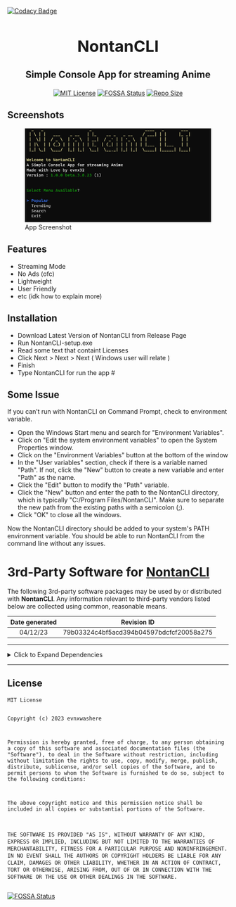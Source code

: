
[![Codacy Badge](https://api.codacy.com/project/badge/Grade/15e74bf4aad747a68d341786c052fb6d)](https://app.codacy.com/gh/evnx32/NontanCLI?utm_source=github.com&utm_medium=referral&utm_content=evnx32/NontanCLI&utm_campaign=Badge_Grade)

<div align="center" style="font-size: large;">
   <h1>NontanCLI</h1>
   <h3>Simple Console App for streaming Anime</h3>
</div>

<p align="center"><a href="https://choosealicense.com/licenses/mit/"><img
         src="https://img.shields.io/bower/l/Mi?style=for-the-badge" alt="MIT License" /></a> <a
      href="https://app.fossa.com/projects/git%2Bgithub.com%2Fevnx32%2FNontanCLI?ref=badge_shield"><img
         src="https://app.fossa.com/api/projects/git%2Bgithub.com%2Fevnx32%2FNontanCLI.svg?type=shield"
         alt="FOSSA Status" /></a> <a
      href="https://img.shields.io/github/repo-size/evnx32/NontanCLI?style=for-the-badge"><img
         src="https://img.shields.io/github/repo-size/evnx32/NontanCLI?style=for-the-badge" alt="Repo Size" /></a></p>

<h2 id="screenshots">Screenshots</h2>
<figure>
   <img src="https://raw.githubusercontent.com/evnx32/NontanCLI/main/Image/Screenshot%202023-04-08%20081138.png"
      alt="App Screenshot" />
   <figcaption aria-hidden="true">App Screenshot</figcaption>
</figure>
<h2 id="features">Features</h2>
<ul>
   <li>Streaming Mode</li>
   <li>No Ads (ofc)</li>
   <li>Lightweight</li>
   <li>User Friendly</li>
   <li>etc (idk how to explain more)</li>
</ul>
<h2 id="installation">Installation</h2>
<ul>
   <li>Download Latest Version of NontanCLI from Release Page</li>
   <li>Run NontanCLI-setup.exe</li>
   <li>Read some text that containt Licenses</li>
   <li>Click Next > Next > Next ( Windows user will relate )</li>
   <li>Finish</li>
   <li>Type NontanCLI for run the app #</li>
</ul>
<h2 id="installation">Some Issue</h2>
<p>If you can’t run with NontanCLI on Command Prompt, check to
   environment variable.</p>
<ul>
   <li>Open the Windows Start menu and search for "Environment Variables".</li>
   <li>Click on "Edit the system environment variables" to open the System Properties window.</li>
   <li>Click on the "Environment Variables" button at the bottom of the window</li>
   <li>In the "User variables" section, check if there is a variable named "Path". If not, click the "New" button to create a new variable and enter "Path" as the name.</li>
   <li>Click the "Edit" button to modify the "Path" variable.</li>
   <li>Click the "New" button and enter the path to the NontanCLI directory, which is typically "C:/Program Files/NontanCLI". Make sure to separate the new path from the existing paths with a semicolon (;).</li>
   <li>Click "OK" to close all the windows.
</li>
</ul>
<p>Now the NontanCLI directory should be added to your system's PATH environment variable. You should be able to run NontanCLI from the command line without any issues.
</p>

<h1 id="rd-party-software-for-nontancli">3rd-Party Software for <a href="">NontanCLI</a></h1>
<p>The following 3rd-party software packages may be used by or
   distributed with <strong>NontanCLI</strong>. Any information relevant to
   third-party vendors listed below are collected using common, reasonable
   means.</p>
<table>
   <thead>
      <tr class="header">
         <th style="text-align: center;">Date generated</th>
         <th style="text-align: center;">Revision ID</th>
      </tr>
   </thead>
   <tbody>
      <tr class="odd">
         <td style="text-align: center;">04/12/23</td>
         <td style="text-align: center;">79b03324c4bf5acd394b04597bdcfcf20058a275</td>
      </tr>
   </tbody>
</table>
<hr />
<details>
   <summary>
      Click to Expand Dependencies
   </summary>
   <blockquote>
      <h2 id="dependencies">Dependencies</h2>
      <h3 id="ionic.zip-1.9.1.8"><a href="">Ionic.Zip (1.9.1.8)</a></h3>
      <h4 id="declared-licenses">Declared Licenses</h4>
      <h4 id="other-licenses">Other Licenses</h4>
      <hr />
      <h3 id="microsoft.bcl.asyncinterfaces-7.0.0"><a href="https://dot.net/">Microsoft.Bcl.AsyncInterfaces (7.0.0)</a>
      </h3>
      <h4 id="declared-licenses-1">Declared Licenses</h4>
      <p>MIT</p>
      <pre><code>The MIT License (MIT)

Copyright (c) .NET Foundation and Contributors

All rights reserved.

Permission is hereby granted, free of charge, to any person obtaining a copy
of this software and associated documentation files (the &quot;Software&quot;), to deal
in the Software without restriction, including without limitation the rights
to use, copy, modify, merge, publish, distribute, sublicense, and/or sell
copies of the Software, and to permit persons to whom the Software is
furnished to do so, subject to the following conditions:

The above copyright notice and this permission notice shall be included in all
copies or substantial portions of the Software.

THE SOFTWARE IS PROVIDED &quot;AS IS&quot;, WITHOUT WARRANTY OF ANY KIND, EXPRESS OR
IMPLIED, INCLUDING BUT NOT LIMITED TO THE WARRANTIES OF MERCHANTABILITY,
FITNESS FOR A PARTICULAR PURPOSE AND NONINFRINGEMENT. IN NO EVENT SHALL THE
AUTHORS OR COPYRIGHT HOLDERS BE LIABLE FOR ANY CLAIM, DAMAGES OR OTHER
LIABILITY, WHETHER IN AN ACTION OF CONTRACT, TORT OR OTHERWISE, ARISING FROM,
OUT OF OR IN CONNECTION WITH THE SOFTWARE OR THE USE OR OTHER DEALINGS IN THE
SOFTWARE.
</code></pre>
      <h4 id="other-licenses-1">Other Licenses</h4>
      <p>Apache-2.0 <em>OR</em> BSD-3-Clause <em>OR</em> IETF <em>OR</em> MIT
         <em>OR</em> Zlib
      </p>
      <pre><code>The MIT License (MIT)

Copyright (c) .NET Foundation and Contributors

All rights reserved.

Permission is hereby granted, free of charge, to any person obtaining a copy
of this software and associated documentation files (the &quot;Software&quot;), to deal
in the Software without restriction, including without limitation the rights
to use, copy, modify, merge, publish, distribute, sublicense, and/or sell
copies of the Software, and to permit persons to whom the Software is
furnished to do so, subject to the following conditions:

The above copyright notice and this permission notice shall be included in all
copies or substantial portions of the Software.

THE SOFTWARE IS PROVIDED &quot;AS IS&quot;, WITHOUT WARRANTY OF ANY KIND, EXPRESS OR
IMPLIED, INCLUDING BUT NOT LIMITED TO THE WARRANTIES OF MERCHANTABILITY,
FITNESS FOR A PARTICULAR PURPOSE AND NONINFRINGEMENT. IN NO EVENT SHALL THE
AUTHORS OR COPYRIGHT HOLDERS BE LIABLE FOR ANY CLAIM, DAMAGES OR OTHER
LIABILITY, WHETHER IN AN ACTION OF CONTRACT, TORT OR OTHERWISE, ARISING FROM,
OUT OF OR IN CONNECTION WITH THE SOFTWARE OR THE USE OR OTHER DEALINGS IN THE
SOFTWARE.
</code></pre>
      <hr />
      <h3 id="newtonsoft.json-13.0.3"><a href="https://www.newtonsoft.com/json">Newtonsoft.Json (13.0.3)</a></h3>
      <h4 id="declared-licenses-2">Declared Licenses</h4>
      <p>MIT</p>
      <pre><code>The MIT License (MIT)

Copyright (c) 2007 James Newton-King

Permission is hereby granted, free of charge, to any person obtaining a copy of
this software and associated documentation files (the &quot;Software&quot;), to deal in
the Software without restriction, including without limitation the rights to
use, copy, modify, merge, publish, distribute, sublicense, and/or sell copies of
the Software, and to permit persons to whom the Software is furnished to do so,
subject to the following conditions:

The above copyright notice and this permission notice shall be included in all
copies or substantial portions of the Software.

THE SOFTWARE IS PROVIDED &quot;AS IS&quot;, WITHOUT WARRANTY OF ANY KIND, EXPRESS OR
IMPLIED, INCLUDING BUT NOT LIMITED TO THE WARRANTIES OF MERCHANTABILITY, FITNESS
FOR A PARTICULAR PURPOSE AND NONINFRINGEMENT. IN NO EVENT SHALL THE AUTHORS OR
COPYRIGHT HOLDERS BE LIABLE FOR ANY CLAIM, DAMAGES OR OTHER LIABILITY, WHETHER
IN AN ACTION OF CONTRACT, TORT OR OTHERWISE, ARISING FROM, OUT OF OR IN
CONNECTION WITH THE SOFTWARE OR THE USE OR OTHER DEALINGS IN THE SOFTWARE.
</code></pre>
      <h4 id="other-licenses-2">Other Licenses</h4>
      <hr />
      <h3 id="restsharp-109.0.1"><a href="https://restsharp.dev/">RestSharp
            (109.0.1)</a></h3>
      <h4 id="declared-licenses-3">Declared Licenses</h4>
      <p>Apache-2.0</p>
      <pre><code>Copyright 2023, RestSharp Contributors

Licensed under the Apache License, Version 2.0 (the &quot;License&quot;);
you may not use this file except in compliance with the License.
You may obtain a copy of the License at

http://www.apache.org/licenses/LICENSE-2.0

Unless required by applicable law or agreed to in writing, software
distributed under the License is distributed on an &quot;AS IS&quot; BASIS,
WITHOUT WARRANTIES OR CONDITIONS OF ANY KIND, either express or implied.

See the License for the specific language governing permissions and limitations under the License.</code></pre>
      <h4 id="other-licenses-3">Other Licenses</h4>
      <hr />
      <h3 id="spectre.console-0.46.0"><a href="https://github.com/spectreconsole/spectre.console">Spectre.Console
            (0.46.0)</a></h3>
      <h4 id="declared-licenses-4">Declared Licenses</h4>
      <p>MIT</p>
      <pre><code>Copyright (c)  Patrik Svensson, Phil Scott, Nils Andresen&lt;/copyright&gt;
Permission is hereby granted, free of charge, to any person obtaining a copy
of this software and associated documentation files (the &quot;Software&quot;), to deal
in the Software without restriction, including without limitation the rights
to use, copy, modify, merge, publish, distribute, sublicense, and/or sell
copies of the Software, and to permit persons to whom the Software is
furnished to do so, subject to the following conditions:

The above copyright notice and this permission notice shall be included in all
copies or substantial portions of the Software.

THE SOFTWARE IS PROVIDED &quot;AS IS&quot;, WITHOUT WARRANTY OF ANY KIND, EXPRESS OR
IMPLIED, INCLUDING BUT NOT LIMITED TO THE WARRANTIES OF MERCHANTABILITY,
FITNESS FOR A PARTICULAR PURPOSE AND NONINFRINGEMENT. IN NO EVENT SHALL THE
AUTHORS OR COPYRIGHT HOLDERS BE LIABLE FOR ANY CLAIM, DAMAGES OR OTHER
LIABILITY, WHETHER IN AN ACTION OF CONTRACT, TORT OR OTHERWISE, ARISING FROM,
OUT OF OR IN CONNECTION WITH THE SOFTWARE OR THE USE OR OTHER DEALINGS IN THE
SOFTWARE.</code></pre>
      <h4 id="other-licenses-4">Other Licenses</h4>
      <hr />
      <h3 id="system.buffers-4.5.1"><a href="https://dot.net/">System.Buffers
            (4.5.1)</a></h3>
      <h4 id="declared-licenses-5">Declared Licenses</h4>
      <p>MIT</p>
      <pre><code>The MIT License (MIT)

Copyright (c) .NET Foundation and Contributors

All rights reserved.

Permission is hereby granted, free of charge, to any person obtaining a copy
of this software and associated documentation files (the &quot;Software&quot;), to deal
in the Software without restriction, including without limitation the rights
to use, copy, modify, merge, publish, distribute, sublicense, and/or sell
copies of the Software, and to permit persons to whom the Software is
furnished to do so, subject to the following conditions:

The above copyright notice and this permission notice shall be included in all
copies or substantial portions of the Software.

THE SOFTWARE IS PROVIDED &quot;AS IS&quot;, WITHOUT WARRANTY OF ANY KIND, EXPRESS OR
IMPLIED, INCLUDING BUT NOT LIMITED TO THE WARRANTIES OF MERCHANTABILITY,
FITNESS FOR A PARTICULAR PURPOSE AND NONINFRINGEMENT. IN NO EVENT SHALL THE
AUTHORS OR COPYRIGHT HOLDERS BE LIABLE FOR ANY CLAIM, DAMAGES OR OTHER
LIABILITY, WHETHER IN AN ACTION OF CONTRACT, TORT OR OTHERWISE, ARISING FROM,
OUT OF OR IN CONNECTION WITH THE SOFTWARE OR THE USE OR OTHER DEALINGS IN THE
SOFTWARE.
</code></pre>
      <h4 id="other-licenses-5">Other Licenses</h4>
      <p>BSD-2-Clause <em>OR</em> BSD-3-Clause <em>OR</em> MIT <em>OR</em>
         Unicode-DFS-2020 <em>OR</em> W3C-20150513 <em>OR</em> Zlib</p>
      <pre><code>The MIT License (MIT)

Copyright (c) .NET Foundation and Contributors

All rights reserved.

Permission is hereby granted, free of charge, to any person obtaining a copy
of this software and associated documentation files (the &quot;Software&quot;), to deal
in the Software without restriction, including without limitation the rights
to use, copy, modify, merge, publish, distribute, sublicense, and/or sell
copies of the Software, and to permit persons to whom the Software is
furnished to do so, subject to the following conditions:

The above copyright notice and this permission notice shall be included in all
copies or substantial portions of the Software.

THE SOFTWARE IS PROVIDED &quot;AS IS&quot;, WITHOUT WARRANTY OF ANY KIND, EXPRESS OR
IMPLIED, INCLUDING BUT NOT LIMITED TO THE WARRANTIES OF MERCHANTABILITY,
FITNESS FOR A PARTICULAR PURPOSE AND NONINFRINGEMENT. IN NO EVENT SHALL THE
AUTHORS OR COPYRIGHT HOLDERS BE LIABLE FOR ANY CLAIM, DAMAGES OR OTHER
LIABILITY, WHETHER IN AN ACTION OF CONTRACT, TORT OR OTHERWISE, ARISING FROM,
OUT OF OR IN CONNECTION WITH THE SOFTWARE OR THE USE OR OTHER DEALINGS IN THE
SOFTWARE.
</code></pre>
      <hr />
      <h3 id="system.memory-4.5.5"><a href="https://dot.net/">System.Memory
            (4.5.5)</a></h3>
      <h4 id="declared-licenses-6">Declared Licenses</h4>
      <p>MIT</p>
      <pre><code>The MIT License (MIT)

Copyright (c) .NET Foundation and Contributors

All rights reserved.

Permission is hereby granted, free of charge, to any person obtaining a copy
of this software and associated documentation files (the &quot;Software&quot;), to deal
in the Software without restriction, including without limitation the rights
to use, copy, modify, merge, publish, distribute, sublicense, and/or sell
copies of the Software, and to permit persons to whom the Software is
furnished to do so, subject to the following conditions:

The above copyright notice and this permission notice shall be included in all
copies or substantial portions of the Software.

THE SOFTWARE IS PROVIDED &quot;AS IS&quot;, WITHOUT WARRANTY OF ANY KIND, EXPRESS OR
IMPLIED, INCLUDING BUT NOT LIMITED TO THE WARRANTIES OF MERCHANTABILITY,
FITNESS FOR A PARTICULAR PURPOSE AND NONINFRINGEMENT. IN NO EVENT SHALL THE
AUTHORS OR COPYRIGHT HOLDERS BE LIABLE FOR ANY CLAIM, DAMAGES OR OTHER
LIABILITY, WHETHER IN AN ACTION OF CONTRACT, TORT OR OTHERWISE, ARISING FROM,
OUT OF OR IN CONNECTION WITH THE SOFTWARE OR THE USE OR OTHER DEALINGS IN THE
SOFTWARE.
</code></pre>
      <h4 id="other-licenses-6">Other Licenses</h4>
      <p>BSD-2-Clause <em>OR</em> BSD-3-Clause <em>OR</em> MIT <em>OR</em>
         Unicode-DFS-2020 <em>OR</em> W3C-20150513 <em>OR</em> Zlib</p>
      <pre><code>The MIT License (MIT)

Copyright (c) .NET Foundation and Contributors

All rights reserved.

Permission is hereby granted, free of charge, to any person obtaining a copy
of this software and associated documentation files (the &quot;Software&quot;), to deal
in the Software without restriction, including without limitation the rights
to use, copy, modify, merge, publish, distribute, sublicense, and/or sell
copies of the Software, and to permit persons to whom the Software is
furnished to do so, subject to the following conditions:

The above copyright notice and this permission notice shall be included in all
copies or substantial portions of the Software.

THE SOFTWARE IS PROVIDED &quot;AS IS&quot;, WITHOUT WARRANTY OF ANY KIND, EXPRESS OR
IMPLIED, INCLUDING BUT NOT LIMITED TO THE WARRANTIES OF MERCHANTABILITY,
FITNESS FOR A PARTICULAR PURPOSE AND NONINFRINGEMENT. IN NO EVENT SHALL THE
AUTHORS OR COPYRIGHT HOLDERS BE LIABLE FOR ANY CLAIM, DAMAGES OR OTHER
LIABILITY, WHETHER IN AN ACTION OF CONTRACT, TORT OR OTHERWISE, ARISING FROM,
OUT OF OR IN CONNECTION WITH THE SOFTWARE OR THE USE OR OTHER DEALINGS IN THE
SOFTWARE.
</code></pre>
      <hr />
      <h3 id="system.numerics.vectors-4.5.0"><a href="https://github.com/dotnet/corefx">System.Numerics.Vectors
            (4.5.0)</a></h3>
      <h4 id="declared-licenses-7">Declared Licenses</h4>
      <p>MIT</p>
      <pre><code>The MIT License (MIT)

Copyright (c) .NET Foundation and Contributors

All rights reserved.

Permission is hereby granted, free of charge, to any person obtaining a copy
of this software and associated documentation files (the &quot;Software&quot;), to deal
in the Software without restriction, including without limitation the rights
to use, copy, modify, merge, publish, distribute, sublicense, and/or sell
copies of the Software, and to permit persons to whom the Software is
furnished to do so, subject to the following conditions:

The above copyright notice and this permission notice shall be included in all
copies or substantial portions of the Software.

THE SOFTWARE IS PROVIDED &quot;AS IS&quot;, WITHOUT WARRANTY OF ANY KIND, EXPRESS OR
IMPLIED, INCLUDING BUT NOT LIMITED TO THE WARRANTIES OF MERCHANTABILITY,
FITNESS FOR A PARTICULAR PURPOSE AND NONINFRINGEMENT. IN NO EVENT SHALL THE
AUTHORS OR COPYRIGHT HOLDERS BE LIABLE FOR ANY CLAIM, DAMAGES OR OTHER
LIABILITY, WHETHER IN AN ACTION OF CONTRACT, TORT OR OTHERWISE, ARISING FROM,
OUT OF OR IN CONNECTION WITH THE SOFTWARE OR THE USE OR OTHER DEALINGS IN THE
SOFTWARE.
</code></pre>
      <h4 id="other-licenses-7">Other Licenses</h4>
      <p>BSD-2-Clause <em>OR</em> BSD-3-Clause <em>OR</em> MIT <em>OR</em>
         Unicode-DFS-2020 <em>OR</em> W3C-20150513 <em>OR</em> Zlib</p>
      <pre><code>The MIT License (MIT)

Copyright (c) .NET Foundation and Contributors

All rights reserved.

Permission is hereby granted, free of charge, to any person obtaining a copy
of this software and associated documentation files (the &quot;Software&quot;), to deal
in the Software without restriction, including without limitation the rights
to use, copy, modify, merge, publish, distribute, sublicense, and/or sell
copies of the Software, and to permit persons to whom the Software is
furnished to do so, subject to the following conditions:

The above copyright notice and this permission notice shall be included in all
copies or substantial portions of the Software.

THE SOFTWARE IS PROVIDED &quot;AS IS&quot;, WITHOUT WARRANTY OF ANY KIND, EXPRESS OR
IMPLIED, INCLUDING BUT NOT LIMITED TO THE WARRANTIES OF MERCHANTABILITY,
FITNESS FOR A PARTICULAR PURPOSE AND NONINFRINGEMENT. IN NO EVENT SHALL THE
AUTHORS OR COPYRIGHT HOLDERS BE LIABLE FOR ANY CLAIM, DAMAGES OR OTHER
LIABILITY, WHETHER IN AN ACTION OF CONTRACT, TORT OR OTHERWISE, ARISING FROM,
OUT OF OR IN CONNECTION WITH THE SOFTWARE OR THE USE OR OTHER DEALINGS IN THE
SOFTWARE.
</code></pre>
      <hr />
      <h3 id="system.runtime.compilerservices.unsafe-6.0.0"><a
            href="https://dot.net/">System.Runtime.CompilerServices.Unsafe
            (6.0.0)</a></h3>
      <h4 id="declared-licenses-8">Declared Licenses</h4>
      <p>MIT</p>
      <pre><code>The MIT License (MIT)

Copyright (c) .NET Foundation and Contributors

All rights reserved.

Permission is hereby granted, free of charge, to any person obtaining a copy
of this software and associated documentation files (the &quot;Software&quot;), to deal
in the Software without restriction, including without limitation the rights
to use, copy, modify, merge, publish, distribute, sublicense, and/or sell
copies of the Software, and to permit persons to whom the Software is
furnished to do so, subject to the following conditions:

The above copyright notice and this permission notice shall be included in all
copies or substantial portions of the Software.

THE SOFTWARE IS PROVIDED &quot;AS IS&quot;, WITHOUT WARRANTY OF ANY KIND, EXPRESS OR
IMPLIED, INCLUDING BUT NOT LIMITED TO THE WARRANTIES OF MERCHANTABILITY,
FITNESS FOR A PARTICULAR PURPOSE AND NONINFRINGEMENT. IN NO EVENT SHALL THE
AUTHORS OR COPYRIGHT HOLDERS BE LIABLE FOR ANY CLAIM, DAMAGES OR OTHER
LIABILITY, WHETHER IN AN ACTION OF CONTRACT, TORT OR OTHERWISE, ARISING FROM,
OUT OF OR IN CONNECTION WITH THE SOFTWARE OR THE USE OR OTHER DEALINGS IN THE
SOFTWARE.
</code></pre>
      <h4 id="other-licenses-8">Other Licenses</h4>
      <p>Apache-2.0 <em>OR</em> BSD-2-Clause <em>OR</em> BSD-3-Clause
         <em>OR</em> IETF <em>OR</em> MIT <em>OR</em> NCSA <em>OR</em>
         Unicode-DFS-2020 <em>OR</em> W3C-20150513 <em>OR</em> Zlib
      </p>
      <pre><code>The MIT License (MIT)

Copyright (c) .NET Foundation and Contributors

All rights reserved.

Permission is hereby granted, free of charge, to any person obtaining a copy
of this software and associated documentation files (the &quot;Software&quot;), to deal
in the Software without restriction, including without limitation the rights
to use, copy, modify, merge, publish, distribute, sublicense, and/or sell
copies of the Software, and to permit persons to whom the Software is
furnished to do so, subject to the following conditions:

The above copyright notice and this permission notice shall be included in all
copies or substantial portions of the Software.

THE SOFTWARE IS PROVIDED &quot;AS IS&quot;, WITHOUT WARRANTY OF ANY KIND, EXPRESS OR
IMPLIED, INCLUDING BUT NOT LIMITED TO THE WARRANTIES OF MERCHANTABILITY,
FITNESS FOR A PARTICULAR PURPOSE AND NONINFRINGEMENT. IN NO EVENT SHALL THE
AUTHORS OR COPYRIGHT HOLDERS BE LIABLE FOR ANY CLAIM, DAMAGES OR OTHER
LIABILITY, WHETHER IN AN ACTION OF CONTRACT, TORT OR OTHERWISE, ARISING FROM,
OUT OF OR IN CONNECTION WITH THE SOFTWARE OR THE USE OR OTHER DEALINGS IN THE
SOFTWARE.
</code></pre>
      <hr />
      <h3 id="system.runtime.interopservices.runtimeinformation-4.3.0"><a
            href="https://dot.net/">System.Runtime.InteropServices.RuntimeInformation
            (4.3.0)</a></h3>
      <h4 id="declared-licenses-9">Declared Licenses</h4>
      <p>MS-NET</p>
      <pre><code>MICROSOFT SOFTWARE LICENSE TERMS

MICROSOFT .NET LIBRARY

These license terms are an agreement between Microsoft Corporation (or based on where you live, one of its affiliates) and you. They apply to the software named above. The terms also apply to any Microsoft services or updates for the software, except to the extent those have different terms.

IF YOU COMPLY WITH THESE LICENSE TERMS, YOU HAVE THE RIGHTS BELOW.

1\.    INSTALLATION AND USE RIGHTS.
You may install and use any number of copies of the software to design, develop and test you’re applications.  You may modify, copy, distribute or deploy any .js files contained in the software as part of your applications.

2\.    THIRD PARTY COMPONENTS. The software may include third party components with separate legal notices or governed by other agreements, as may be described in the ThirdPartyNotices file(s) accompanying the software.
3\.    ADDITIONAL LICENSING REQUIREMENTS AND/OR USE RIGHTS.
a.     DISTRIBUTABLE CODE.  In addition to the .js files described above, the software is comprised of Distributable Code. “Distributable Code” is code that you are permitted to distribute in programs you develop if you comply with the terms below.
i.      Right to Use and Distribute.
       You may copy and distribute the object code form of the software.

       Third Party Distribution. You may permit distributors of your programs to copy and distribute the Distributable Code as part of those programs.

ii.     Distribution Requirements. For any Distributable Code you distribute, you must
       use the Distributable Code in your programs and not as a standalone distribution;

       require distributors and external end users to agree to terms that protect it at least as much as this agreement;

       display your valid copyright notice on your programs; and

       indemnify, defend, and hold harmless Microsoft from any claims, including attorneys’ fees, related to the distribution or use of your applications, except to the extent that any claim is based solely on the Distributable Code.

iii.   Distribution Restrictions. You may not
       alter any copyright, trademark or patent notice in the Distributable Code;

       use Microsoft’s trademarks in your programs’ names or in a way that suggests your programs come from or are endorsed by Microsoft;

       include Distributable Code in malicious, deceptive or unlawful programs; or

       modify or distribute the source code of any Distributable Code so that any part of it becomes subject to an Excluded License. An Excluded License is one that requires, as a condition of use, modification or distribution, that

       the code be disclosed or distributed in source code form; or

       others have the right to modify it.

4\.    DATA.
a.     Data Collection. The software may collect information about you and your use of the software, and send that to Microsoft. Microsoft may use this information to provide services and improve our products and services.  You may opt-out of many of these scenarios, but not all, as described in the product documentation.  There are also some features in the software that may enable you and Microsoft to collect data from users of your applications. If you use these features, you must comply with applicable law, including providing appropriate notices to users of your applications together with a copy of Microsoft’s privacy statement. Our privacy statement is located at https://go.microsoft.com/fwlink/?LinkID=824704. You can learn more about data collection and use in the help documentation and our privacy statement. Your use of the software operates as your consent to these practices.
b.    Processing of Personal Data. To the extent Microsoft is a processor or subprocessor of personal data in connection with the software, Microsoft makes the commitments in the European Union General Data Protection Regulation Terms of the Online Services Terms to all customers effective May 25, 2018, at http://go.microsoft.com/?linkid=9840733.
5\.    SCOPE OF LICENSE. The software is licensed, not sold. This agreement only gives you some rights to use the software. Microsoft reserves all other rights. Unless applicable law gives you more rights despite this limitation, you may use the software only as expressly permitted in this agreement. In doing so, you must comply with any technical limitations in the software that only allow you to use it in certain ways. You may not
       work around any technical limitations in the software;

       reverse engineer, decompile or disassemble the software, or otherwise attempt to derive the source code for the software, except and to the extent required by third party licensing terms governing use of certain open source components that may be included in the software;

       remove, minimize, block or modify any notices of Microsoft or its suppliers in the software;

       use the software in any way that is against the law; or

       share, publish, rent or lease the software, provide the software as a stand-alone offering for others to use, or transfer the software or this agreement to any third party.

6\.    EXPORT RESTRICTIONS. You must comply with all domestic and international export laws and regulations that apply to the software, which include restrictions on destinations, end users, and end use. For further information on export restrictions, visit www.microsoft.com/exporting.  
7\.    SUPPORT SERVICES. Because this software is “as is,” we may not provide support services for it.
8\.    ENTIRE AGREEMENT. This agreement, and the terms for supplements, updates, Internet-based services and support services that you use, are the entire agreement for the software and support services.
9\.    APPLICABLE LAW.  If you acquired the software in the United States, Washington law applies to interpretation of and claims for breach of this agreement, and the laws of the state where you live apply to all other claims. If you acquired the software in any other country, its laws apply.
10\. CONSUMER RIGHTS; REGIONAL VARIATIONS. This agreement describes certain legal rights. You may have other rights, including consumer rights, under the laws of your state or country. Separate and apart from your relationship with Microsoft, you may also have rights with respect to the party from which you acquired the software. This agreement does not change those other rights if the laws of your state or country do not permit it to do so. For example, if you acquired the software in one of the below regions, or mandatory country law applies, then the following provisions apply to you:
a)    Australia. You have statutory guarantees under the Australian Consumer Law and nothing in this agreement is intended to affect those rights.
b)    Canada. If you acquired this software in Canada, you may stop receiving updates by turning off the automatic update feature, disconnecting your device from the Internet (if and when you re-connect to the Internet, however, the software will resume checking for and installing updates), or uninstalling the software. The product documentation, if any, may also specify how to turn off updates for your specific device or software.
c)    Germany and Austria.
(i)        Warranty. The software will perform substantially as described in any Microsoft materials that accompany it. However, Microsoft gives no contractual guarantee in relation to the software.

(ii)       Limitation of Liability. In case of intentional conduct, gross negligence, claims based on the Product Liability Act, as well as in case of death or personal or physical injury, Microsoft is liable according to the statutory law.

Subject to the foregoing clause (ii), Microsoft will only be liable for slight negligence if Microsoft is in breach of such material contractual obligations, the fulfillment of which facilitate the due performance of this agreement, the breach of which would endanger the purpose of this agreement and the compliance with which a party may constantly trust in (so-called &quot;cardinal obligations&quot;). In other cases of slight negligence, Microsoft will not be liable for slight negligence
11\. DISCLAIMER OF WARRANTY. THE SOFTWARE IS LICENSED “AS-IS.” YOU BEAR THE RISK OF USING IT. MICROSOFT GIVES NO EXPRESS WARRANTIES, GUARANTEES OR CONDITIONS. TO THE EXTENT PERMITTED UNDER YOUR LOCAL LAWS, MICROSOFT EXCLUDES THE IMPLIED WARRANTIES OF MERCHANTABILITY, FITNESS FOR A PARTICULAR PURPOSE AND NON-INFRINGEMENT.
12\. LIMITATION ON AND EXCLUSION OF REMEDIES AND DAMAGES. YOU CAN RECOVER FROM MICROSOFT AND ITS SUPPLIERS ONLY DIRECT DAMAGES UP TO U.S. $5.00. YOU CANNOT RECOVER ANY OTHER DAMAGES, INCLUDING CONSEQUENTIAL, LOST PROFITS, SPECIAL, INDIRECT OR INCIDENTAL DAMAGES.
This limitation applies to (a) anything related to the software, services, content (including code) on third party Internet sites, or third party applications; and (b) claims for breach of contract, breach of warranty, guarantee or condition, strict liability, negligence, or other tort to the extent permitted by applicable law.

It also applies even if Microsoft knew or should have known about the possibility of the damages. The above limitation or exclusion may not apply to you because your state or country may not allow the exclusion or limitation of incidental, consequential or other damages.

Please note: As this software is distributed in Quebec, Canada, some of the clauses in this agreement are provided below in French.



Remarque : Ce logiciel étant distribué au Québec, Canada, certaines des clauses dans ce contrat sont fournies ci-dessous en français.



EXONÉRATION DE GARANTIE. Le logiciel visé par une licence est offert « tel quel ». Toute utilisation de ce logiciel est à votre seule risque et péril. Microsoft n’accorde aucune autre garantie expresse. Vous pouvez bénéficier de droits additionnels en vertu du droit local sur la protection des consommateurs, que ce contrat ne peut modifier. La ou elles sont permises par le droit locale, les garanties implicites de qualité marchande, d’adéquation à un usage particulier et d’absence de contrefaçon sont exclues.



LIMITATION DES DOMMAGES-INTÉRÊTS ET EXCLUSION DE RESPONSABILITÉ POUR LES DOMMAGES. Vous pouvez obtenir de Microsoft et de ses fournisseurs une indemnisation en cas de dommages directs uniquement à hauteur de 5,00 $ US. Vous ne pouvez prétendre à aucune indemnisation pour les autres dommages, y compris les dommages spéciaux, indirects ou accessoires et pertes de bénéfices.



Cette limitation concerne:

    tout ce qui est relié au logiciel, aux services ou au contenu (y compris le code) figurant sur des sites Internet tiers ou dans des programmes tiers ; et

    les réclamations au titre de violation de contrat ou de garantie, ou au titre de responsabilité stricte, de négligence ou d’une autre faute dans la limite autorisée par la loi en vigueur.



Elle s’applique également, même si Microsoft connaissait ou devrait connaître l’éventualité d’un tel dommage. Si votre pays n’autorise pas l’exclusion ou la limitation de responsabilité pour les dommages indirects, accessoires ou de quelque nature que ce soit, il se peut que la limitation ou l’exclusion ci-dessus ne s’appliquera pas à votre égard.



EFFET JURIDIQUE. Le présent contrat décrit certains droits juridiques. Vous pourriez avoir d’autres droits prévus par les lois de votre pays. Le présent contrat ne modifie pas les droits que vous confèrent les lois de votre pays si celles-ci ne le permettent pas.

</code></pre>
      <h4 id="other-licenses-9">Other Licenses</h4>
      <p>MIT</p>
      <pre><code>Copyright (c)  notices and the licenses under
Permission is hereby granted, free of charge, to any person obtaining a copy
of this software and associated documentation files (the &quot;Software&quot;), to deal
in the Software without restriction, including without limitation the rights
to use, copy, modify, merge, publish, distribute, sublicense, and/or sell
copies of the Software, and to permit persons to whom the Software is
furnished to do so, subject to the following conditions:

The above copyright notice and this permission notice shall be included in all
copies or substantial portions of the Software.

THE SOFTWARE IS PROVIDED &quot;AS IS&quot;, WITHOUT WARRANTY OF ANY KIND, EXPRESS OR
IMPLIED, INCLUDING BUT NOT LIMITED TO THE WARRANTIES OF MERCHANTABILITY,
FITNESS FOR A PARTICULAR PURPOSE AND NONINFRINGEMENT. IN NO EVENT SHALL THE
AUTHORS OR COPYRIGHT HOLDERS BE LIABLE FOR ANY CLAIM, DAMAGES OR OTHER
LIABILITY, WHETHER IN AN ACTION OF CONTRACT, TORT OR OTHERWISE, ARISING FROM,
OUT OF OR IN CONNECTION WITH THE SOFTWARE OR THE USE OR OTHER DEALINGS IN THE
SOFTWARE.</code></pre>
      <hr />
      <h3 id="system.text.encoding.codepages-5.0.0"><a href="https://dot.net/">System.Text.Encoding.CodePages
            (5.0.0)</a></h3>
      <h4 id="declared-licenses-10">Declared Licenses</h4>
      <p>MIT</p>
      <pre><code>The MIT License (MIT)

Copyright (c) .NET Foundation and Contributors

All rights reserved.

Permission is hereby granted, free of charge, to any person obtaining a copy
of this software and associated documentation files (the &quot;Software&quot;), to deal
in the Software without restriction, including without limitation the rights
to use, copy, modify, merge, publish, distribute, sublicense, and/or sell
copies of the Software, and to permit persons to whom the Software is
furnished to do so, subject to the following conditions:

The above copyright notice and this permission notice shall be included in all
copies or substantial portions of the Software.

THE SOFTWARE IS PROVIDED &quot;AS IS&quot;, WITHOUT WARRANTY OF ANY KIND, EXPRESS OR
IMPLIED, INCLUDING BUT NOT LIMITED TO THE WARRANTIES OF MERCHANTABILITY,
FITNESS FOR A PARTICULAR PURPOSE AND NONINFRINGEMENT. IN NO EVENT SHALL THE
AUTHORS OR COPYRIGHT HOLDERS BE LIABLE FOR ANY CLAIM, DAMAGES OR OTHER
LIABILITY, WHETHER IN AN ACTION OF CONTRACT, TORT OR OTHERWISE, ARISING FROM,
OUT OF OR IN CONNECTION WITH THE SOFTWARE OR THE USE OR OTHER DEALINGS IN THE
SOFTWARE.
</code></pre>
      <h4 id="other-licenses-10">Other Licenses</h4>
      <p>Apache-2.0 <em>OR</em> BSD-2-Clause <em>OR</em> BSD-3-Clause
         <em>OR</em> IETF <em>OR</em> MIT <em>OR</em> NCSA <em>OR</em>
         Unicode-DFS-2020 <em>OR</em> W3C-20150513 <em>OR</em> Zlib
      </p>
      <pre><code>The MIT License (MIT)

Copyright (c) .NET Foundation and Contributors

All rights reserved.

Permission is hereby granted, free of charge, to any person obtaining a copy
of this software and associated documentation files (the &quot;Software&quot;), to deal
in the Software without restriction, including without limitation the rights
to use, copy, modify, merge, publish, distribute, sublicense, and/or sell
copies of the Software, and to permit persons to whom the Software is
furnished to do so, subject to the following conditions:

The above copyright notice and this permission notice shall be included in all
copies or substantial portions of the Software.

THE SOFTWARE IS PROVIDED &quot;AS IS&quot;, WITHOUT WARRANTY OF ANY KIND, EXPRESS OR
IMPLIED, INCLUDING BUT NOT LIMITED TO THE WARRANTIES OF MERCHANTABILITY,
FITNESS FOR A PARTICULAR PURPOSE AND NONINFRINGEMENT. IN NO EVENT SHALL THE
AUTHORS OR COPYRIGHT HOLDERS BE LIABLE FOR ANY CLAIM, DAMAGES OR OTHER
LIABILITY, WHETHER IN AN ACTION OF CONTRACT, TORT OR OTHERWISE, ARISING FROM,
OUT OF OR IN CONNECTION WITH THE SOFTWARE OR THE USE OR OTHER DEALINGS IN THE
SOFTWARE.
</code></pre>
      <hr />
      <h3 id="system.text.encodings.web-7.0.0"><a href="https://dot.net/">System.Text.Encodings.Web (7.0.0)</a></h3>
      <h4 id="declared-licenses-11">Declared Licenses</h4>
      <p>MIT</p>
      <pre><code>The MIT License (MIT)

Copyright (c) .NET Foundation and Contributors

All rights reserved.

Permission is hereby granted, free of charge, to any person obtaining a copy
of this software and associated documentation files (the &quot;Software&quot;), to deal
in the Software without restriction, including without limitation the rights
to use, copy, modify, merge, publish, distribute, sublicense, and/or sell
copies of the Software, and to permit persons to whom the Software is
furnished to do so, subject to the following conditions:

The above copyright notice and this permission notice shall be included in all
copies or substantial portions of the Software.

THE SOFTWARE IS PROVIDED &quot;AS IS&quot;, WITHOUT WARRANTY OF ANY KIND, EXPRESS OR
IMPLIED, INCLUDING BUT NOT LIMITED TO THE WARRANTIES OF MERCHANTABILITY,
FITNESS FOR A PARTICULAR PURPOSE AND NONINFRINGEMENT. IN NO EVENT SHALL THE
AUTHORS OR COPYRIGHT HOLDERS BE LIABLE FOR ANY CLAIM, DAMAGES OR OTHER
LIABILITY, WHETHER IN AN ACTION OF CONTRACT, TORT OR OTHERWISE, ARISING FROM,
OUT OF OR IN CONNECTION WITH THE SOFTWARE OR THE USE OR OTHER DEALINGS IN THE
SOFTWARE.
</code></pre>
      <h4 id="other-licenses-11">Other Licenses</h4>
      <p>Apache-2.0 <em>OR</em> BSD-3-Clause <em>OR</em> IETF <em>OR</em> MIT
         <em>OR</em> Zlib
      </p>
      <pre><code>The MIT License (MIT)

Copyright (c) .NET Foundation and Contributors

All rights reserved.

Permission is hereby granted, free of charge, to any person obtaining a copy
of this software and associated documentation files (the &quot;Software&quot;), to deal
in the Software without restriction, including without limitation the rights
to use, copy, modify, merge, publish, distribute, sublicense, and/or sell
copies of the Software, and to permit persons to whom the Software is
furnished to do so, subject to the following conditions:

The above copyright notice and this permission notice shall be included in all
copies or substantial portions of the Software.

THE SOFTWARE IS PROVIDED &quot;AS IS&quot;, WITHOUT WARRANTY OF ANY KIND, EXPRESS OR
IMPLIED, INCLUDING BUT NOT LIMITED TO THE WARRANTIES OF MERCHANTABILITY,
FITNESS FOR A PARTICULAR PURPOSE AND NONINFRINGEMENT. IN NO EVENT SHALL THE
AUTHORS OR COPYRIGHT HOLDERS BE LIABLE FOR ANY CLAIM, DAMAGES OR OTHER
LIABILITY, WHETHER IN AN ACTION OF CONTRACT, TORT OR OTHERWISE, ARISING FROM,
OUT OF OR IN CONNECTION WITH THE SOFTWARE OR THE USE OR OTHER DEALINGS IN THE
SOFTWARE.
</code></pre>
      <hr />
      <h3 id="system.text.json-7.0.2"><a href="https://dot.net/">System.Text.Json (7.0.2)</a></h3>
      <h4 id="declared-licenses-12">Declared Licenses</h4>
      <p>MIT</p>
      <pre><code>The MIT License (MIT)

Copyright (c) .NET Foundation and Contributors

All rights reserved.

Permission is hereby granted, free of charge, to any person obtaining a copy
of this software and associated documentation files (the &quot;Software&quot;), to deal
in the Software without restriction, including without limitation the rights
to use, copy, modify, merge, publish, distribute, sublicense, and/or sell
copies of the Software, and to permit persons to whom the Software is
furnished to do so, subject to the following conditions:

The above copyright notice and this permission notice shall be included in all
copies or substantial portions of the Software.

THE SOFTWARE IS PROVIDED &quot;AS IS&quot;, WITHOUT WARRANTY OF ANY KIND, EXPRESS OR
IMPLIED, INCLUDING BUT NOT LIMITED TO THE WARRANTIES OF MERCHANTABILITY,
FITNESS FOR A PARTICULAR PURPOSE AND NONINFRINGEMENT. IN NO EVENT SHALL THE
AUTHORS OR COPYRIGHT HOLDERS BE LIABLE FOR ANY CLAIM, DAMAGES OR OTHER
LIABILITY, WHETHER IN AN ACTION OF CONTRACT, TORT OR OTHERWISE, ARISING FROM,
OUT OF OR IN CONNECTION WITH THE SOFTWARE OR THE USE OR OTHER DEALINGS IN THE
SOFTWARE.
</code></pre>
      <h4 id="other-licenses-12">Other Licenses</h4>
      <p><strong>Multi-license:</strong>Zlib,
         <strong>Multi-license:</strong>NCSA,
         <strong>Multi-license:</strong>Unicode-DFS-2020,
         <strong>Multi-license:</strong>W3C-20150513,
         <strong>Multi-license:</strong>IETF,
         <strong>Multi-license:</strong>CC0-1.0,
         <strong>Multi-license:</strong>BSD-2-Clause,
         <strong>Multi-license:</strong>BSD-4-Clause-UC,
         <strong>Multi-license:</strong>BSD-3-Clause,
         <strong>Multi-license:</strong>Apache-2.0
      </p>
      <pre><code>This software is provided &#39;as-is&#39;, without any express or implied warranty. In no event will the authors be held liable for any damages arising from the use of this software.
Permission is granted to anyone to use this software for any purpose, including commercial applications, and to alter it and redistribute it freely, subject to the following restrictions:
  1. The origin of this software must not be misrepresented; you must not claim that you wrote the original software. If you use this software in a product, an acknowledgment in the product documentation would be appreciated but is not required.
  2. Altered source versions must be plainly marked as such, and must not be misrepresented as being the original software.
  3. This notice may not be removed or altered from any source distribution.</code></pre>
      <pre><code>Copyright (c)  NET Foundation. All rights reserved. . All rights reserved.
Developed by: 
&lt;Name of Development Group&gt;
&lt;Name of Institution&gt;
&lt;URL for Development Group/Institution&gt;
Permission is hereby granted, free of charge, to any person obtaining a copy of this software and associated documentation files (the &quot;Software&quot;), to deal with the Software without restriction, including without limitation the rights to use, copy, modify, merge, publish, distribute, sublicense, and/or sell copies of the Software, and to permit persons to whom the Software is furnished to do so, subject to the following conditions:
  * Redistributions of source code must retain the above copyright notice, this list of conditions and the following disclaimers.
  * Redistributions in binary form must reproduce the above copyright notice, this list of conditions and the following disclaimers in the documentation and/or other materials provided with the distribution.
  * Neither the names of &lt;Name of Development Group, Name of Institution&gt; , nor the names of its contributors may be used to endorse or promote products derived from this Software without specific prior written permission.
THE SOFTWARE IS PROVIDED &quot;AS IS&quot;, WITHOUT WARRANTY OF ANY KIND, EXPRESS OR IMPLIED, INCLUDING BUT NOT LIMITED TO THE WARRANTIES OF MERCHANTABILITY, FITNESS FOR A PARTICULAR PURPOSE AND NONINFRINGEMENT. IN NO EVENT SHALL THE CONTRIBUTORS OR COPYRIGHT HOLDERS BE LIABLE FOR ANY CLAIM, DAMAGES OR OTHER LIABILITY, WHETHER IN AN ACTION OF CONTRACT, TORT OR OTHERWISE, ARISING FROM, OUT OF OR IN CONNECTION WITH THE SOFTWARE OR THE USE OR OTHER DEALINGS WITH THE SOFTWARE.</code></pre>
      <pre><code>\n\n    UNICODE, INC. LICENSE AGREEMENT - DATA FILES AND SOFTWARE\n\n    See Terms of Use for definitions of Unicode Inc.&#39;s\n    Data Files and Software.\n\n    NOTICE TO USER: Carefully read the following legal agreement.\n    BY DOWNLOADING, INSTALLING, COPYING OR OTHERWISE USING UNICODE INC.&#39;S\n    DATA FILES (&quot;DATA FILES&quot;), AND/OR SOFTWARE (&quot;SOFTWARE&quot;),\n    YOU UNEQUIVOCALLY ACCEPT, AND AGREE TO BE BOUND BY, ALL OF THE\n    TERMS AND CONDITIONS OF THIS AGREEMENT.\n    IF YOU DO NOT AGREE, DO NOT DOWNLOAD, INSTALL, COPY, DISTRIBUTE OR USE\n    THE DATA FILES OR SOFTWARE.\n\n    COPYRIGHT AND PERMISSION NOTICE\n\n    Copyright © 1991-2020 Unicode, Inc. All rights reserved.\n    Distributed under the Terms of Use in https://www.unicode.org/copyright.html.\n\n    Permission is hereby granted, free of charge, to any person obtaining\n    a copy of the Unicode data files and any associated documentation\n    (the &quot;Data Files&quot;) or Unicode software and any associated documentation\n    (the &quot;Software&quot;) to deal in the Data Files or Software\n    without restriction, including without limitation the rights to use,\n    copy, modify, merge, publish, distribute, and/or sell copies of\n    the Data Files or Software, and to permit persons to whom the Data Files\n    or Software are furnished to do so, provided that either\n    (a) this copyright and permission notice appear with all copies\n    of the Data Files or Software, or\n    (b) this copyright and permission notice appear in associated\n    Documentation.\n\n    THE DATA FILES AND SOFTWARE ARE PROVIDED &quot;AS IS&quot;, WITHOUT WARRANTY OF\n    ANY KIND, EXPRESS OR IMPLIED, INCLUDING BUT NOT LIMITED TO THE\n    WARRANTIES OF MERCHANTABILITY, FITNESS FOR A PARTICULAR PURPOSE AND\n    NONINFRINGEMENT OF THIRD PARTY RIGHTS.\n    IN NO EVENT SHALL THE COPYRIGHT HOLDER OR HOLDERS INCLUDED IN THIS\n    NOTICE BE LIABLE FOR ANY CLAIM, OR ANY SPECIAL INDIRECT OR CONSEQUENTIAL\n    DAMAGES, OR ANY DAMAGES WHATSOEVER RESULTING FROM LOSS OF USE,\n    DATA OR PROFITS, WHETHER IN AN ACTION OF CONTRACT, NEGLIGENCE OR OTHER\n    TORTIOUS ACTION, ARISING OUT OF OR IN CONNECTION WITH THE USE OR\n    PERFORMANCE OF THE DATA FILES OR SOFTWARE.\n\n    Except as contained in this notice, the name of a copyright holder\n    shall not be used in advertising or otherwise to promote the sale,\n    use or other dealings in these Data Files or Software without prior\n    written authorization of the copyright holder.\n\n</code></pre>
      <pre><code>[$name_of_software: $distribution_URI] Copyright (c) [$date-of-software] World Wide Web Consortium, (Massachusetts Institute of Technology, European Research Consortium for Informatics and Mathematics, Keio University, Beihang). All Rights Reserved. This work is distributed under the W3C® Software License [1] in the hope that it will be useful, but WITHOUT ANY WARRANTY; without even the implied warranty of MERCHANTABILITY or FITNESS FOR A PARTICULAR PURPOSE. [1] http://www.w3.org/Consortium/Legal/copyright-software</code></pre>
      <pre><code>This repository relates to activities in the Internet Engineering Task Force (IETF). All material in this repository is considered Contributions to the IETF Standards Process, as defined in the intellectual property policies of IETF currently designated as BCP 78, BCP 79 and the IETF Trust Legal Provisions (TLP) Relating to IETF Documents.\n\nAny edit, commit, pull request, issue, comment or other change made to this repository constitutes Contributions to the IETF Standards Process (https://www.ietf.org/).\n\nYou agree to comply with all applicable IETF policies and procedures, including, BCP 78, 79, the TLP, and the TLP rules regarding code components (e.g. being subject to a Simplified BSD License) in Contributions.</code></pre>
      <pre><code>CC0 1.0 Universal&lt;&lt;endOptional&gt;&gt;
Statement of Purpose
The laws of most jurisdictions throughout the world automatically confer exclusive Copyright and Related Rights (defined below) upon the creator and subsequent owner(s) (each and all, an &quot;owner&quot;) of an original work of authorship and/or a database (each, a &quot;Work&quot;).
Certain owners wish to permanently relinquish those rights to a Work for the purpose of contributing to a commons of creative, cultural and scientific works (&quot;Commons&quot;) that the public can reliably and without fear of later claims of infringement build upon, modify, incorporate in other works, reuse and redistribute as freely as possible in any form whatsoever and for any purposes, including without limitation commercial purposes. These owners may contribute to the Commons to promote the ideal of a free culture and the further production of creative, cultural and scientific works, or to gain reputation or greater distribution for their Work in part through the use and efforts of others.
For these and/or other purposes and motivations, and without any expectation of additional consideration or compensation, the person associating CC0 with a Work (the &quot;Affirmer&quot;), to the extent that he or she is an owner of Copyright and Related Rights in the Work, voluntarily elects to apply CC0 to the Work and publicly distribute the Work under its terms, with knowledge of his or her Copyright and Related Rights in the Work and the meaning and intended legal effect of CC0 on those rights.
  1. Copyright and Related Rights. A Work made available under CC0 may be protected by copyright and related or neighboring rights (&quot;Copyright and Related Rights&quot;). Copyright and Related Rights include, but are not limited to, the following:
     i. the right to reproduce, adapt, distribute, perform, display, communicate, and translate a Work;
     ii. moral rights retained by the original author(s) and/or performer(s);
     iii. publicity and privacy rights pertaining to a person&#39;s image or likeness depicted in a Work;
     iv. rights protecting against unfair competition in regards to a Work, subject to the limitations in paragraph 4(a), below;
     v. rights protecting the extraction, dissemination, use and reuse of data in a Work;
     vi. database rights (such as those arising under Directive 96/9/EC of the European Parliament and of the Council of 11 March 1996 on the legal protection of databases, and under any national implementation thereof, including any amended or successor version of such directive); and
     vii. other similar, equivalent or corresponding rights throughout the world based on applicable law or treaty, and any national implementations thereof.
  2. Waiver. To the greatest extent permitted by, but not in contravention of, applicable law, Affirmer hereby overtly, fully, permanently, irrevocably and unconditionally waives, abandons, and surrenders all of Affirmer&#39;s Copyright and Related Rights and associated claims and causes of action, whether now known or unknown (including existing as well as future claims and causes of action), in the Work (i) in all territories worldwide, (ii) for the maximum duration provided by applicable law or treaty (including future time extensions), (iii) in any current or future medium and for any number of copies, and (iv) for any purpose whatsoever, including without limitation commercial, advertising or promotional purposes (the &quot;Waiver&quot;). Affirmer makes the Waiver for the benefit of each member of the public at large and to the detriment of Affirmer&#39;s heirs and successors, fully intending that such Waiver shall not be subject to revocation, rescission, cancellation, termination, or any other legal or equitable action to disrupt the quiet enjoyment of the Work by the public as contemplated by Affirmer&#39;s express Statement of Purpose.
  3. Public License Fallback. Should any part of the Waiver for any reason be judged legally invalid or ineffective under applicable law, then the Waiver shall be preserved to the maximum extent permitted taking into account Affirmer&#39;s express Statement of Purpose. In addition, to the extent the Waiver is so judged Affirmer hereby grants to each affected person a royalty-free, non transferable, non sublicensable, non exclusive, irrevocable and unconditional license to exercise Affirmer&#39;s Copyright and Related Rights in the Work (i) in all territories worldwide, (ii) for the maximum duration provided by applicable law or treaty (including future time extensions), (iii) in any current or future medium and for any number of copies, and (iv) for any purpose whatsoever, including without limitation commercial, advertising or promotional purposes (the &quot;License&quot;). The License shall be deemed effective as of the date CC0 was applied by Affirmer to the Work. Should any part of the License for any reason be judged legally invalid or ineffective under applicable law, such partial invalidity or ineffectiveness shall not invalidate the remainder of the License, and in such case Affirmer hereby affirms that he or she will not (i) exercise any of his or her remaining Copyright and Related Rights in the Work or (ii) assert any associated claims and causes of action with respect to the Work, in either case contrary to Affirmer&#39;s express Statement of Purpose.
  4. Limitations and Disclaimers.
     a. No trademark or patent rights held by Affirmer are waived, abandoned, surrendered, licensed or otherwise affected by this document.
     b. Affirmer offers the Work as-is and makes no representations or warranties of any kind concerning the Work, express, implied, statutory or otherwise, including without limitation warranties of title, merchantability, fitness for a particular purpose, non infringement, or the absence of latent or other defects, accuracy, or the present or absence of errors, whether or not discoverable, all to the greatest extent permissible under applicable law.
     c. Affirmer disclaims responsibility for clearing rights of other persons that may apply to the Work or any use thereof, including without limitation any person&#39;s Copyright and Related Rights in the Work. Further, Affirmer disclaims responsibility for obtaining any necessary consents, permissions or other rights required for any use of the Work.
     d. Affirmer understands and acknowledges that Creative Commons is not a party to this document and has no duty or obligation with respect to this CC0 or use of the Work.</code></pre>
      <pre><code>Copyright (c)  NET Foundation. All rights reserved.&lt;&lt;beginOptional&gt;&gt;
All rights reserved.&lt;&lt;endOptional&gt;&gt;

Redistribution and use in source and binary forms, with or without
modification, are permitted provided that the following conditions are met:

  1. Redistributions of source code must retain the above copyright notice, this
     list of conditions and the following disclaimer.

  2. Redistributions in binary form must reproduce the above copyright notice,
     this list of conditions and the following disclaimer in the documentation

     and/or other materials provided with the distribution.

THIS SOFTWARE IS PROVIDED BY THE COPYRIGHT HOLDERS AND CONTRIBUTORS &quot;AS IS&quot;
AND ANY EXPRESS OR IMPLIED WARRANTIES, INCLUDING, BUT NOT LIMITED TO, THE
IMPLIED WARRANTIES OF MERCHANTABILITY AND FITNESS FOR A PARTICULAR PURPOSE ARE
DISCLAIMED. IN NO EVENT SHALL THE COPYRIGHT HOLDER OR CONTRIBUTORS BE LIABLE
FOR ANY DIRECT, INDIRECT, INCIDENTAL, SPECIAL, EXEMPLARY, OR CONSEQUENTIAL
DAMAGES (INCLUDING, BUT NOT LIMITED TO, PROCUREMENT OF SUBSTITUTE GOODS OR
SERVICES; LOSS OF USE, DATA, OR PROFITS; OR BUSINESS INTERRUPTION) HOWEVER
CAUSED AND ON ANY THEORY OF LIABILITY, WHETHER IN CONTRACT, STRICT LIABILITY,
OR TORT (INCLUDING NEGLIGENCE OR OTHERWISE) ARISING IN ANY WAY OUT OF THE USE
OF THIS SOFTWARE, EVEN IF ADVISED OF THE POSSIBILITY OF SUCH DAMAGE.</code></pre>
      <pre><code>Copyright [various years] The Regents of the University of California. All rights reserved.
Redistribution and use in source and binary forms, with or without modification, are permitted provided that the following conditions are met:
  1. Redistributions of source code must retain the above copyright notice, this list of conditions and the following disclaimer.
  2. Redistributions in binary form must reproduce the above copyright notice, this list of conditions and the following disclaimer in the documentation and/or other materials provided with the distribution.
  3. All advertising materials mentioning features or use of this software must display the following acknowledgement: This product includes software developed by the University of California, Berkeley and its contributors.
  4. Neither the name of the University nor the names of its contributors may be used to endorse or promote products derived from this software without specific prior written permission.
THIS SOFTWARE IS PROVIDED BY THE REGENTS AND CONTRIBUTORS &#39;&#39;AS IS&#39;&#39; AND ANY EXPRESS OR IMPLIED WARRANTIES, INCLUDING, BUT NOT LIMITED TO, THE IMPLIED WARRANTIES OF MERCHANTABILITY AND FITNESS FOR A PARTICULAR PURPOSE ARE DISCLAIMED. IN NO EVENT SHALL THE REGENTS OR CONTRIBUTORS BE LIABLE FOR ANY DIRECT, INDIRECT, INCIDENTAL, SPECIAL, EXEMPLARY, OR CONSEQUENTIAL DAMAGES (INCLUDING, BUT NOT LIMITED TO, PROCUREMENT OF SUBSTITUTE GOODS OR SERVICES; LOSS OF USE, DATA, OR PROFITS; OR BUSINESS INTERRUPTION) HOWEVER CAUSED AND ON ANY THEORY OF LIABILITY, WHETHER IN CONTRACT, STRICT LIABILITY, OR TORT (INCLUDING NEGLIGENCE OR OTHERWISE) ARISING IN ANY WAY OUT OF THE USE OF THIS SOFTWARE, EVEN IF ADVISED OF THE POSSIBILITY OF SUCH DAMAGE.</code></pre>
      <pre><code>Copyright (c)  NET Foundation. All rights reserved. . All rights reserved.

Redistribution and use in source and binary forms, with or without
modification, are permitted provided that the following conditions are met:

  1. Redistributions of source code must retain the above copyright notice,
     this list of conditions and the following disclaimer.

  2. Redistributions in binary form must reproduce the above copyright notice,
     this list of conditions and the following disclaimer in the documentation
     and/or other materials provided with the distribution.

  3. Neither the name of the copyright holder nor the names of its
     contributors may be used to endorse or promote products derived from
     this software without specific prior written permission.

THIS SOFTWARE IS PROVIDED BY THE COPYRIGHT HOLDERS AND CONTRIBUTORS &quot;AS IS&quot;
AND ANY EXPRESS OR IMPLIED WARRANTIES, INCLUDING, BUT NOT LIMITED TO, THE
IMPLIED WARRANTIES OF MERCHANTABILITY AND FITNESS FOR A PARTICULAR PURPOSE ARE
DISCLAIMED. IN NO EVENT SHALL THE COPYRIGHT HOLDER OR CONTRIBUTORS BE LIABLE
FOR ANY DIRECT, INDIRECT, INCIDENTAL, SPECIAL, EXEMPLARY, OR CONSEQUENTIAL
DAMAGES (INCLUDING, BUT NOT LIMITED TO, PROCUREMENT OF SUBSTITUTE GOODS OR
SERVICES; LOSS OF USE, DATA, OR PROFITS; OR BUSINESS INTERRUPTION) HOWEVER
CAUSED AND ON ANY THEORY OF LIABILITY, WHETHER IN CONTRACT, STRICT LIABILITY,
OR TORT (INCLUDING NEGLIGENCE OR OTHERWISE) ARISING IN ANY WAY OUT OF THE USE
OF THIS SOFTWARE, EVEN IF ADVISED OF THE POSSIBILITY OF SUCH DAMAGE.</code></pre>
      <pre><code>Copyright  NET Foundation. All rights reserved.

Licensed under the Apache License, Version 2.0 (the &quot;License&quot;);
you may not use this file except in compliance with the License.
You may obtain a copy of the License at

http://www.apache.org/licenses/LICENSE-2.0

Unless required by applicable law or agreed to in writing, software
distributed under the License is distributed on an &quot;AS IS&quot; BASIS,
WITHOUT WARRANTIES OR CONDITIONS OF ANY KIND, either express or implied.

See the License for the specific language governing permissions and limitations under the License.</code></pre>
      <hr />
      <h3 id="system.threading.tasks.extensions-4.5.4"><a href="https://dot.net/">System.Threading.Tasks.Extensions
            (4.5.4)</a></h3>
      <h4 id="declared-licenses-13">Declared Licenses</h4>
      <p>MIT</p>
      <pre><code>The MIT License (MIT)

Copyright (c) .NET Foundation and Contributors

All rights reserved.

Permission is hereby granted, free of charge, to any person obtaining a copy
of this software and associated documentation files (the &quot;Software&quot;), to deal
in the Software without restriction, including without limitation the rights
to use, copy, modify, merge, publish, distribute, sublicense, and/or sell
copies of the Software, and to permit persons to whom the Software is
furnished to do so, subject to the following conditions:

The above copyright notice and this permission notice shall be included in all
copies or substantial portions of the Software.

THE SOFTWARE IS PROVIDED &quot;AS IS&quot;, WITHOUT WARRANTY OF ANY KIND, EXPRESS OR
IMPLIED, INCLUDING BUT NOT LIMITED TO THE WARRANTIES OF MERCHANTABILITY,
FITNESS FOR A PARTICULAR PURPOSE AND NONINFRINGEMENT. IN NO EVENT SHALL THE
AUTHORS OR COPYRIGHT HOLDERS BE LIABLE FOR ANY CLAIM, DAMAGES OR OTHER
LIABILITY, WHETHER IN AN ACTION OF CONTRACT, TORT OR OTHERWISE, ARISING FROM,
OUT OF OR IN CONNECTION WITH THE SOFTWARE OR THE USE OR OTHER DEALINGS IN THE
SOFTWARE.
</code></pre>
      <h4 id="other-licenses-13">Other Licenses</h4>
      <p>BSD-2-Clause <em>OR</em> BSD-3-Clause <em>OR</em> MIT <em>OR</em>
         Unicode-DFS-2020 <em>OR</em> W3C-20150513 <em>OR</em> Zlib</p>
      <pre><code>The MIT License (MIT)

Copyright (c) .NET Foundation and Contributors

All rights reserved.

Permission is hereby granted, free of charge, to any person obtaining a copy
of this software and associated documentation files (the &quot;Software&quot;), to deal
in the Software without restriction, including without limitation the rights
to use, copy, modify, merge, publish, distribute, sublicense, and/or sell
copies of the Software, and to permit persons to whom the Software is
furnished to do so, subject to the following conditions:

The above copyright notice and this permission notice shall be included in all
copies or substantial portions of the Software.

THE SOFTWARE IS PROVIDED &quot;AS IS&quot;, WITHOUT WARRANTY OF ANY KIND, EXPRESS OR
IMPLIED, INCLUDING BUT NOT LIMITED TO THE WARRANTIES OF MERCHANTABILITY,
FITNESS FOR A PARTICULAR PURPOSE AND NONINFRINGEMENT. IN NO EVENT SHALL THE
AUTHORS OR COPYRIGHT HOLDERS BE LIABLE FOR ANY CLAIM, DAMAGES OR OTHER
LIABILITY, WHETHER IN AN ACTION OF CONTRACT, TORT OR OTHERWISE, ARISING FROM,
OUT OF OR IN CONNECTION WITH THE SOFTWARE OR THE USE OR OTHER DEALINGS IN THE
SOFTWARE.
</code></pre>
      <hr />
      <h3 id="system.valuetuple-4.5.0"><a href="https://dot.net/">System.ValueTuple (4.5.0)</a></h3>
      <h4 id="declared-licenses-14">Declared Licenses</h4>
      <p>MIT</p>
      <pre><code>The MIT License (MIT)

Copyright (c) .NET Foundation and Contributors

All rights reserved.

Permission is hereby granted, free of charge, to any person obtaining a copy
of this software and associated documentation files (the &quot;Software&quot;), to deal
in the Software without restriction, including without limitation the rights
to use, copy, modify, merge, publish, distribute, sublicense, and/or sell
copies of the Software, and to permit persons to whom the Software is
furnished to do so, subject to the following conditions:

The above copyright notice and this permission notice shall be included in all
copies or substantial portions of the Software.

THE SOFTWARE IS PROVIDED &quot;AS IS&quot;, WITHOUT WARRANTY OF ANY KIND, EXPRESS OR
IMPLIED, INCLUDING BUT NOT LIMITED TO THE WARRANTIES OF MERCHANTABILITY,
FITNESS FOR A PARTICULAR PURPOSE AND NONINFRINGEMENT. IN NO EVENT SHALL THE
AUTHORS OR COPYRIGHT HOLDERS BE LIABLE FOR ANY CLAIM, DAMAGES OR OTHER
LIABILITY, WHETHER IN AN ACTION OF CONTRACT, TORT OR OTHERWISE, ARISING FROM,
OUT OF OR IN CONNECTION WITH THE SOFTWARE OR THE USE OR OTHER DEALINGS IN THE
SOFTWARE.
</code></pre>
      <h4 id="other-licenses-14">Other Licenses</h4>
      <p>BSD-2-Clause <em>OR</em> BSD-3-Clause <em>OR</em> MIT <em>OR</em>
         Unicode-DFS-2020 <em>OR</em> W3C-20150513 <em>OR</em> Zlib</p>
      <pre><code>The MIT License (MIT)

Copyright (c) .NET Foundation and Contributors

All rights reserved.

Permission is hereby granted, free of charge, to any person obtaining a copy
of this software and associated documentation files (the &quot;Software&quot;), to deal
in the Software without restriction, including without limitation the rights
to use, copy, modify, merge, publish, distribute, sublicense, and/or sell
copies of the Software, and to permit persons to whom the Software is
furnished to do so, subject to the following conditions:

The above copyright notice and this permission notice shall be included in all
copies or substantial portions of the Software.

THE SOFTWARE IS PROVIDED &quot;AS IS&quot;, WITHOUT WARRANTY OF ANY KIND, EXPRESS OR
IMPLIED, INCLUDING BUT NOT LIMITED TO THE WARRANTIES OF MERCHANTABILITY,
FITNESS FOR A PARTICULAR PURPOSE AND NONINFRINGEMENT. IN NO EVENT SHALL THE
AUTHORS OR COPYRIGHT HOLDERS BE LIABLE FOR ANY CLAIM, DAMAGES OR OTHER
LIABILITY, WHETHER IN AN ACTION OF CONTRACT, TORT OR OTHERWISE, ARISING FROM,
OUT OF OR IN CONNECTION WITH THE SOFTWARE OR THE USE OR OTHER DEALINGS IN THE
SOFTWARE.
</code></pre>
      <hr />
   </blockquote>
</details>
<hr />
<h2 id="license">License</h2>
<pre><code>MIT License

Copyright (c) 2023 evnxwashere

Permission is hereby granted, free of charge, to any person obtaining a copy
of this software and associated documentation files (the &quot;Software&quot;), to deal
in the Software without restriction, including without limitation the rights
to use, copy, modify, merge, publish, distribute, sublicense, and/or sell
copies of the Software, and to permit persons to whom the Software is
furnished to do so, subject to the following conditions:

The above copyright notice and this permission notice shall be included in all
copies or substantial portions of the Software.

THE SOFTWARE IS PROVIDED &quot;AS IS&quot;, WITHOUT WARRANTY OF ANY KIND, EXPRESS OR
IMPLIED, INCLUDING BUT NOT LIMITED TO THE WARRANTIES OF MERCHANTABILITY,
FITNESS FOR A PARTICULAR PURPOSE AND NONINFRINGEMENT. IN NO EVENT SHALL THE
AUTHORS OR COPYRIGHT HOLDERS BE LIABLE FOR ANY CLAIM, DAMAGES OR OTHER
LIABILITY, WHETHER IN AN ACTION OF CONTRACT, TORT OR OTHERWISE, ARISING FROM,
OUT OF OR IN CONNECTION WITH THE SOFTWARE OR THE USE OR OTHER DEALINGS IN THE
SOFTWARE.</code></pre>
<p><a href="https://app.fossa.com/projects/git%2Bgithub.com%2Fevnx32%2FNontanCLI?ref=badge_large"><img
         src="https://app.fossa.com/api/projects/git%2Bgithub.com%2Fevnx32%2FNontanCLI.svg?type=large"
         alt="FOSSA Status" /></a></p>
